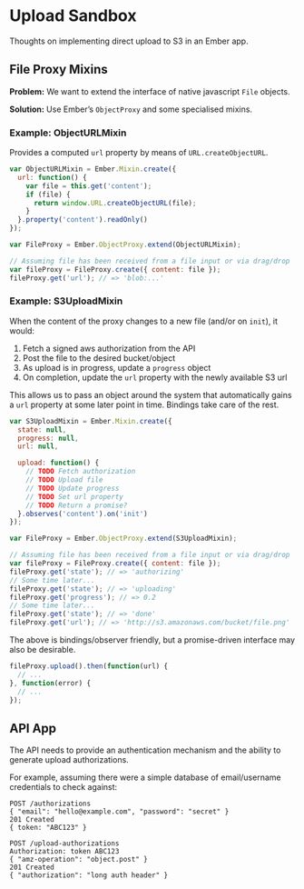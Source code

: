 # Upload Sandbox

Thoughts on implementing direct upload to S3 in an Ember app.

## File Proxy Mixins

**Problem:** We want to extend the interface of native javascript `File` objects.

**Solution:** Use Ember’s `ObjectProxy` and some specialised mixins.

### Example: ObjectURLMixin

Provides a computed `url` property by means of `URL.createObjectURL`.

```js
var ObjectURLMixin = Ember.Mixin.create({
  url: function() {
    var file = this.get('content');
    if (file) {
      return window.URL.createObjectURL(file);
    }
  }.property('content').readOnly()
});

var FileProxy = Ember.ObjectProxy.extend(ObjectURLMixin);

// Assuming file has been received from a file input or via drag/drop
var fileProxy = FileProxy.create({ content: file });
fileProxy.get('url'); // => 'blob:...'
```

### Example: S3UploadMixin

When the content of the proxy changes to a new file (and/or on `init`), it would:

1. Fetch a signed aws authorization from the API
2. Post the file to the desired bucket/object
3. As upload is in progress, update a `progress` object
4. On completion, update the `url` property with the newly available S3 url

This allows us to pass an object around the system that automatically gains a
`url` property at some later point in time. Bindings take care of the rest.

```js
var S3UploadMixin = Ember.Mixin.create({
  state: null,
  progress: null,
  url: null,

  upload: function() {
    // TODO Fetch authorization
    // TODO Upload file
    // TODO Update progress
    // TODO Set url property
    // TODO Return a promise?
  }.observes('content').on('init')
});

var FileProxy = Ember.ObjectProxy.extend(S3UploadMixin);

// Assuming file has been received from a file input or via drag/drop
var fileProxy = FileProxy.create({ content: file });
fileProxy.get('state'); // => 'authorizing'
// Some time later...
fileProxy.get('state'); // => 'uploading'
fileProxy.get('progress'); // => 0.2
// Some time later...
fileProxy.get('state'); // => 'done'
fileProxy.get('url'); // => 'http://s3.amazonaws.com/bucket/file.png'
```

The above is bindings/observer friendly, but a promise-driven interface may
also be desirable.

```js
fileProxy.upload().then(function(url) {
  // ...
}, function(error) {
  // ...
});
```

## API App

The API needs to provide an authentication mechanism and the ability to
generate upload authorizations.

For example, assuming there were a simple database of email/username
credentials to check against:

```
POST /authorizations
{ "email": "hello@example.com", "password": "secret" }
201 Created
{ token: "ABC123" }

POST /upload-authorizations
Authorization: token ABC123
{ "amz-operation": "object.post" }
201 Created
{ "authorization": "long auth header" }
```
